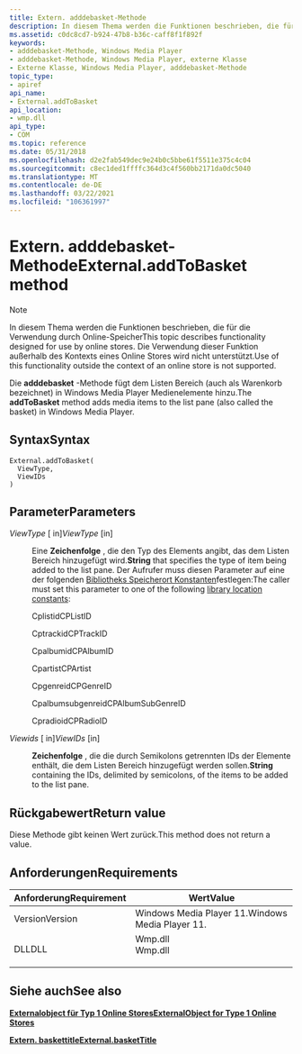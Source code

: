 ```yaml
---
title: Extern. adddebasket-Methode
description: In diesem Thema werden die Funktionen beschrieben, die für die Verwendung durch Online Stores entwickelt wurden. | Extern. adddebasket-Methode
ms.assetid: c0dc8cd7-b924-47b8-b36c-caff8f1f892f
keywords:
- adddebasket-Methode, Windows Media Player
- adddebasket-Methode, Windows Media Player, externe Klasse
- Externe Klasse, Windows Media Player, adddebasket-Methode
topic_type:
- apiref
api_name:
- External.addToBasket
api_location:
- wmp.dll
api_type:
- COM
ms.topic: reference
ms.date: 05/31/2018
ms.openlocfilehash: d2e2fab549dec9e24b0c5bbe61f5511e375c4c04
ms.sourcegitcommit: c8ec1ded1ffffc364d3c4f560bb2171da0dc5040
ms.translationtype: MT
ms.contentlocale: de-DE
ms.lasthandoff: 03/22/2021
ms.locfileid: "106361997"
---
```

# <a name="externaladdtobasket-method"></a><span data-ttu-id="09864-107">Extern. adddebasket-Methode</span><span class="sxs-lookup"><span data-stu-id="09864-107">External.addToBasket method</span></span>

> [!Note]  
> <span data-ttu-id="09864-108">In diesem Thema werden die Funktionen beschrieben, die für die Verwendung durch Online-Speicher</span><span class="sxs-lookup"><span data-stu-id="09864-108">This topic describes functionality designed for use by online stores.</span></span> <span data-ttu-id="09864-109">Die Verwendung dieser Funktion außerhalb des Kontexts eines Online Stores wird nicht unterstützt.</span><span class="sxs-lookup"><span data-stu-id="09864-109">Use of this functionality outside the context of an online store is not supported.</span></span>

 

<span data-ttu-id="09864-110">Die **adddebasket** -Methode fügt dem Listen Bereich (auch als Warenkorb bezeichnet) in Windows Media Player Medienelemente hinzu.</span><span class="sxs-lookup"><span data-stu-id="09864-110">The **addToBasket** method adds media items to the list pane (also called the basket) in Windows Media Player.</span></span>

## <a name="syntax"></a><span data-ttu-id="09864-111">Syntax</span><span class="sxs-lookup"><span data-stu-id="09864-111">Syntax</span></span>


```JScript
External.addToBasket(
  ViewType,
  ViewIDs
)
```



## <a name="parameters"></a><span data-ttu-id="09864-112">Parameter</span><span class="sxs-lookup"><span data-stu-id="09864-112">Parameters</span></span>

<dl> <dt>

<span data-ttu-id="09864-113">*ViewType* \[ in\]</span><span class="sxs-lookup"><span data-stu-id="09864-113">*ViewType* \[in\]</span></span>
</dt> <dd>

<span data-ttu-id="09864-114">Eine **Zeichenfolge** , die den Typ des Elements angibt, das dem Listen Bereich hinzugefügt wird.</span><span class="sxs-lookup"><span data-stu-id="09864-114">**String** that specifies the type of item being added to the list pane.</span></span> <span data-ttu-id="09864-115">Der Aufrufer muss diesen Parameter auf eine der folgenden [Bibliotheks Speicherort Konstanten](library-location-constants.md)festlegen:</span><span class="sxs-lookup"><span data-stu-id="09864-115">The caller must set this parameter to one of the following [library location constants](library-location-constants.md):</span></span>

<span data-ttu-id="09864-116">Cplistid</span><span class="sxs-lookup"><span data-stu-id="09864-116">CPListID</span></span>

<span data-ttu-id="09864-117">Cptrackid</span><span class="sxs-lookup"><span data-stu-id="09864-117">CPTrackID</span></span>

<span data-ttu-id="09864-118">Cpalbumid</span><span class="sxs-lookup"><span data-stu-id="09864-118">CPAlbumID</span></span>

<span data-ttu-id="09864-119">Cpartist</span><span class="sxs-lookup"><span data-stu-id="09864-119">CPArtist</span></span>

<span data-ttu-id="09864-120">Cpgenreid</span><span class="sxs-lookup"><span data-stu-id="09864-120">CPGenreID</span></span>

<span data-ttu-id="09864-121">Cpalbumsubgenreid</span><span class="sxs-lookup"><span data-stu-id="09864-121">CPAlbumSubGenreID</span></span>

<span data-ttu-id="09864-122">Cpradioid</span><span class="sxs-lookup"><span data-stu-id="09864-122">CPRadioID</span></span>

</dd> <dt>

<span data-ttu-id="09864-123">*Viewids* \[ in\]</span><span class="sxs-lookup"><span data-stu-id="09864-123">*ViewIDs* \[in\]</span></span>
</dt> <dd>

<span data-ttu-id="09864-124">**Zeichenfolge** , die die durch Semikolons getrennten IDs der Elemente enthält, die dem Listen Bereich hinzugefügt werden sollen.</span><span class="sxs-lookup"><span data-stu-id="09864-124">**String** containing the IDs, delimited by semicolons, of the items to be added to the list pane.</span></span>

</dd> </dl>

## <a name="return-value"></a><span data-ttu-id="09864-125">Rückgabewert</span><span class="sxs-lookup"><span data-stu-id="09864-125">Return value</span></span>

<span data-ttu-id="09864-126">Diese Methode gibt keinen Wert zurück.</span><span class="sxs-lookup"><span data-stu-id="09864-126">This method does not return a value.</span></span>

## <a name="requirements"></a><span data-ttu-id="09864-127">Anforderungen</span><span class="sxs-lookup"><span data-stu-id="09864-127">Requirements</span></span>



| <span data-ttu-id="09864-128">Anforderung</span><span class="sxs-lookup"><span data-stu-id="09864-128">Requirement</span></span> | <span data-ttu-id="09864-129">Wert</span><span class="sxs-lookup"><span data-stu-id="09864-129">Value</span></span> |
|--------------------|------------------------------------------------------------------------------------|
| <span data-ttu-id="09864-130">Version</span><span class="sxs-lookup"><span data-stu-id="09864-130">Version</span></span><br/> | <span data-ttu-id="09864-131">Windows Media Player 11.</span><span class="sxs-lookup"><span data-stu-id="09864-131">Windows Media Player 11.</span></span><br/>                                                |
| <span data-ttu-id="09864-132">DLL</span><span class="sxs-lookup"><span data-stu-id="09864-132">DLL</span></span><br/>     | <dl> <span data-ttu-id="09864-133"><dt>Wmp.dll</dt></span><span class="sxs-lookup"><span data-stu-id="09864-133"><dt>Wmp.dll</dt></span></span> </dl> |



## <a name="see-also"></a><span data-ttu-id="09864-134">Siehe auch</span><span class="sxs-lookup"><span data-stu-id="09864-134">See also</span></span>

<dl> <dt>

[<span data-ttu-id="09864-135">**Externalobject für Typ 1 Online Stores**</span><span class="sxs-lookup"><span data-stu-id="09864-135">**ExternalObject for Type 1 Online Stores**</span></span>](external-object-for-type-1-online-stores.md)
</dt> <dt>

[<span data-ttu-id="09864-136">**Extern. baskettitle**</span><span class="sxs-lookup"><span data-stu-id="09864-136">**External.basketTitle**</span></span>](external-baskettitle.md)
</dt> </dl>

 

 





